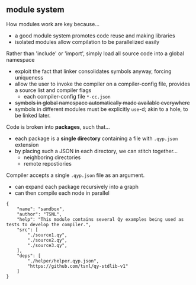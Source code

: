 ## module system

How modules work are key because...
- a good module system promotes code reuse and making libraries
- isolated modules allow compilation to be parallelized easily

Rather than 'include' or 'import', simply load all source code into a global namespace
- exploit the fact that linker consolidates symbols anyway, forcing uniqueness
- allow the user to invoke the compiler on a compiler-config file, provides a source list and compiler flags
  - each compiler-config file `*-cc.json`
- ~~symbols in global namespace automatically made available everywhere~~
- symbols in different modules must be explicitly `use`-d; akin to a hole, to be linked later.

Code is broken into **packages**, such that...
- each package is a **single directory** containing a file with `.qyp.json` extension
- by placing such a JSON in each directory, we can stitch together...
    - neighboring directories
    - remote repostiories

Compiler accepts a single `.qyp.json` file as an argument.
- can expand each package recursively into a graph
- can then compile each node in parallel

```
{
    "name": "sandbox",
    "author": "TSNL",
    "help": "This module contains several Qy examples being used as tests to develop the compiler.",
    "src": [
        "./source1.qy",
        "./source2.qy",
        "./source3.qy",
    ],
    "deps": [
        "./helper/helper.qyp.json",
        "https://github.com/tsnl/qy-stdlib-v1"
    ]
}
```
